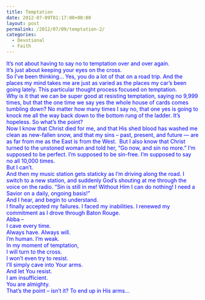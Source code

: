 ```yaml
---
title: Temptation
date: 2012-07-09T01:17:00+00:00
layout: post
permalink: /2012/07/09/temptation-2/
categories:
  - Devotional
  - Faith
---
```



<div style="color: blue; line-height: normal; margin-bottom: 0.0001pt;">
  It&#8217;s not about having to say no to temptation over and over again.
</div>

<div style="color: blue; line-height: normal; margin-bottom: 0.0001pt;">
  It&#8217;s just about keeping your eyes on the cross.
</div>

<div style="color: blue; line-height: normal; margin-bottom: 0.0001pt;">
</div>

<div style="color: blue; line-height: normal; margin-bottom: 0.0001pt;">
  So I’ve been thinking… Yes, you do a lot of that on a road trip. And the places my mind takes me are just as varied as the places my car’s been going lately. This particular thought process focused on temptation.
</div>

<div style="color: blue; line-height: normal; margin-bottom: 0.0001pt;">
  Why is it that we can be super good at resisting temptation, saying no 9,999 times, but that the one time we say yes the whole house of cards comes tumbling down? No matter how many times I say no, that one yes is going to knock me all the way back down to the bottom rung of the ladder. It’s hopeless. So what’s the point?
</div>

<div style="color: blue; line-height: normal; margin-bottom: 0.0001pt;">
  Now I know that Christ died for me, and that His shed blood has washed me clean as new-fallen snow, and that my sins – past, present, and future &#8212; are as far from me as the East is from the West. <span style="mso-spacerun: yes;"> </span>But I also know that Christ turned to the unstoned woman and told her, “Go now, and sin no more.” I’m supposed to be perfect. I’m supposed to be sin-free. I’m supposed to say no all 10,000 times.
</div>

<div style="color: blue; line-height: normal; margin-bottom: 0.0001pt;">
  But I can’t.
</div>

<div style="color: blue; line-height: normal; margin-bottom: 0.0001pt;">
  And then my music station gets staticky as I’m driving along the road. I switch to a new station, and suddenly God’s shouting at me through the voice on the radio. “Sin is still in me! Without Him I can do nothing! I need a Savior on a daily, ongoing basis!”
</div>

<div style="color: blue; line-height: normal; margin-bottom: 0.0001pt;">
  And I hear, and begin to understand.
</div>

<div style="color: blue; line-height: normal; margin-bottom: 0.0001pt;">
  I finally accepted my failures. I faced my inabilities. I renewed my commitment as I drove through Baton Rouge.
</div>

<div style="color: blue; line-height: normal; margin-bottom: 0.0001pt;">
</div>

<div style="color: blue; line-height: normal; margin-bottom: 0.0001pt;">
  Abba –
</div>

<div style="color: blue; line-height: normal; margin-bottom: 0.0001pt;">
  I cave every time.
</div>

<div style="color: blue; line-height: normal; margin-bottom: 0.0001pt;">
  Always have. Always will.
</div>

<div style="color: blue; line-height: normal; margin-bottom: 0.0001pt;">
  I’m human. I’m weak.
</div>

<div style="color: blue; line-height: normal; margin-bottom: 0.0001pt;">
  In my moment of temptation,
</div>

<div style="color: blue; line-height: normal; margin-bottom: 0.0001pt;">
  I will turn to the cross.
</div>

<div style="color: blue; line-height: normal; margin-bottom: 0.0001pt;">
  I won’t even try to resist.
</div>

<div style="color: blue; line-height: normal; margin-bottom: 0.0001pt;">
  I’ll simply cave into Your arms.
</div>

<div style="color: blue; line-height: normal; margin-bottom: 0.0001pt;">
  And let You resist.
</div>

<div style="color: blue; line-height: normal; margin-bottom: 0.0001pt;">
  I am insufficient.
</div>

<div style="color: blue; line-height: normal; margin-bottom: 0.0001pt;">
  You are almighty.
</div>

<div style="color: blue; line-height: normal; margin-bottom: 0.0001pt;">
</div>

<div style="color: blue; line-height: normal; margin-bottom: 0.0001pt;">
  That’s the point – isn’t it? To end up in His arms…
</div>
